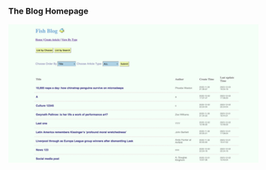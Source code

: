#

### The Blog Homepage
![homepage](https://github.com/Willa2023/PHP-Blog/blob/main/img/homepage.png)
